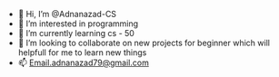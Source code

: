 - 👋 Hi, I’m @Adnanazad-CS
- 👀 I’m interested in programming
- 🌱 I’m currently learning cs - 50
- 💞️ I’m looking to collaborate on new projects for beginner which will helpfull for me to learn new things
- 📫 Email.adnanazad79@gmail.com

<!---
Adnanazad-CS/Adnanazad-CS is a ✨ special ✨ repository because its `README.md` (this file) appears on your GitHub profile.
You can click the Preview link to take a look at your changes.
--->

